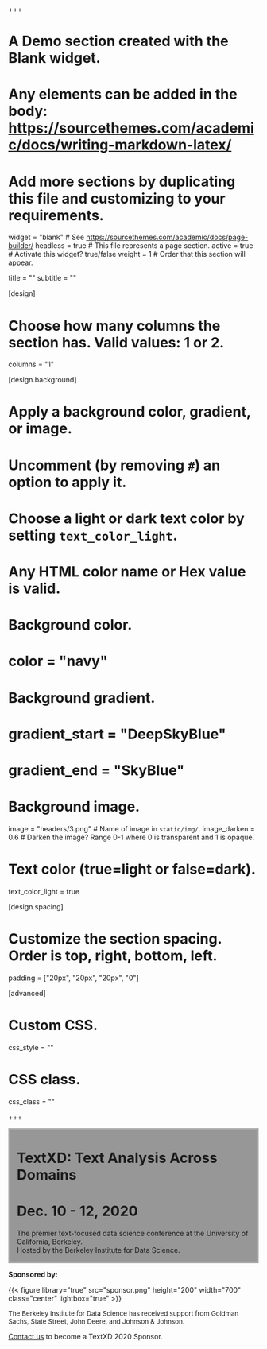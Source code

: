 +++
# A Demo section created with the Blank widget.
# Any elements can be added in the body: https://sourcethemes.com/academic/docs/writing-markdown-latex/
# Add more sections by duplicating this file and customizing to your requirements.

widget = "blank"  # See https://sourcethemes.com/academic/docs/page-builder/
headless = true  # This file represents a page section.
active = true  # Activate this widget? true/false
weight = 1  # Order that this section will appear.

title = ""
subtitle = ""

[design]
  # Choose how many columns the section has. Valid values: 1 or 2.
  columns = "1"

[design.background]
  # Apply a background color, gradient, or image.
  #   Uncomment (by removing `#`) an option to apply it.
  #   Choose a light or dark text color by setting `text_color_light`.
  #   Any HTML color name or Hex value is valid.

  # Background color.
  # color = "navy"

  # Background gradient.
  # gradient_start = "DeepSkyBlue"
  # gradient_end = "SkyBlue"

  # Background image.
  image = "headers/3.png"  # Name of image in `static/img/`.
  image_darken = 0.6  # Darken the image? Range 0-1 where 0 is transparent and 1 is opaque.

  # Text color (true=light or false=dark).
  text_color_light = true

[design.spacing]
  # Customize the section spacing. Order is top, right, bottom, left.
  padding = ["20px", "20px", "20px", "0"]

[advanced]
 # Custom CSS.
 css_style = ""

 # CSS class.
 css_class = ""

+++
<html>
<head>
<style>
.center {
display: block;
margin-left: auto;
margin-right: auto;
width: 50%;
}
</style>
</head>

<body>
<script id="mcjs">!function(c,h,i,m,p){m=c.createElement(h),p=c.getElementsByTagName(h)[0],m.async=1,m.src=i,p.parentNode.insertBefore(m,p)}(document,"script","https://chimpstatic.com/mcjs-connected/js/users/a062a2cae318d30964107a0dc/5c5c4b644791f168f9bbf8aba.js");</script>
<div>
<div style="background-color: rgba(50, 50, 50, 0.5); border: 4px solid #aaa; margin-bottom: 0; padding-bottom: 0; max-width: 1000px; margin-left: auto; margin-right: auto; padding-left: 10pt; padding-right: 10pt">
<h1 class="text-center white-font font-weight-90" style="font-weight: bold">TextXD: Text Analysis Across Domains</h1>
<h1 class="text-center white-font font-weight-90">Dec. 10 - 12, 2020</h1>
<p class="text-center white-font font-weight-90">The premier text-focused data science conference at the University of California, Berkeley.<br />Hosted by the Berkeley Institute for Data Science.</p>

<ul style="list-style-type:disc; margin-bottom: 0">
<!--<li><a href="/call-for-submissions">Call for Submissions</a>: submit an abstract by Friday, September 20</li>-->
<!-- <li> <a href="/2019/program/">View the program</a></li>
<li><a href="/2019/live/">Watch TextXD remotely through our live streaming</a></li>
<li><a href="https://drive.google.com/drive/u/0/folders/1kVLUasIQ6cBN6VU-8iDfi2sr_kZyVrCD">Propose a Hackathon dataset</a> for Friday</li>
<li> <a href="/2019/logistics/">Logistics details</a> - campus map, parking info, zero-waste policy</li>
<li><a href="https://textxd2019.eventbrite.com">Register to attend TextXD 2019</a></li> -->
<!-- <li>Thank you to all who submitted abstracts! They are under review with acceptances to be announced late-October.</li> -->
<!--<li> <a href="https://docs.google.com/forms/d/e/1FAIpQLSdCDAHg8mk-3QapoXglj9fofVhc5gXd0bEFOWecaovAmB2bpg/viewform">Apply to present a poster</a> - applications will be reviewed on a rolling basis. </li>-->
<!--<li>Keynotes: Justin Grimmer (Stanford), Kathleen Carley (CMU), Brandon Stewart (Princeton), Yunyao Li (IBM), and Christopher Potts (Stanford)</li>-->
<!--<li> More details on our 2019 program, keynotes, poster sessions, etc. to come - stay tuned.</li>-->
<!--<li>Ideas for TextXD 2019? <a href="https://docs.google.com/forms/d/e/1FAIpQLSe9ISpOJ9mn5nx3q2JwsAW_LtHZ2G8RgDLpag9mtXn1aHX_3A/viewform">Complete our feedback survey.</a></li>
  <li> <a href="http://2018.textxd.org/programs/textxd2018/">View our 2018 program</a> or <a href="https://www.youtube.com/playlist?list=PLKW2Azk23ZtT4JpKwmfUh8zzJGAkyRk46">watch our 2018 talk videos</a>.-->
</ul>  
</div>

<p class="text-center white-font font-weight-5000"><b>Sponsored by:</b></p>
{{< figure library="true" src="sponsor.png" height="200" width="700" class="center" lightbox="true" >}}
<p class="text-center"><font size="2"> The Berkeley Institute for Data Science has received support from Goldman Sachs, State Street, John Deere, and
Johnson & Johnson. </font> </p>
<p class="text-center white-font font-weight-90"><a href="#contact">Contact us</a> to become a TextXD 2020 Sponsor.</p>

<br>

</div>
</body>

